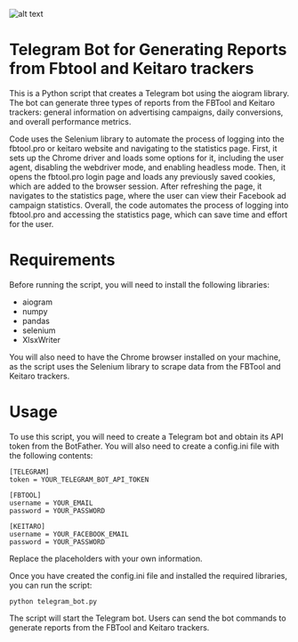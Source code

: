 ![alt text](https://blog.bismart.com/hs-fs/hubfs/los-10-mejores-bots-disponibles-en-Internet.jpg?width=5184&name=los-10-mejores-bots-disponibles-en-Internet.jpg)

# Telegram Bot for Generating Reports from Fbtool and Keitaro trackers

This is a Python script that creates a Telegram bot using the aiogram library. The bot can generate three types of reports from the FBTool and Keitaro trackers: general information on advertising campaigns, daily conversions, and overall performance metrics.

Code uses the Selenium library to automate the process of logging into the fbtool.pro or keitaro website and navigating to the statistics page. First, it sets up the Chrome driver and loads some options for it, including the user agent, disabling the webdriver mode, and enabling headless mode. Then, it opens the fbtool.pro login page and loads any previously saved cookies, which are added to the browser session. After refreshing the page, it navigates to the statistics page, where the user can view their Facebook ad campaign statistics. Overall, the code automates the process of logging into fbtool.pro and accessing the statistics page, which can save time and effort for the user.


# Requirements

Before running the script, you will need to install the following libraries:

- aiogram
- numpy
- pandas
- selenium
- XlsxWriter

You will also need to have the Chrome browser installed on your machine, as the script uses the Selenium library to scrape data from the FBTool and Keitaro trackers.


# Usage

To use this script, you will need to create a Telegram bot and obtain its API token from the BotFather. You will also need to create a config.ini file with the following contents:

```
[TELEGRAM]
token = YOUR_TELEGRAM_BOT_API_TOKEN

[FBTOOL]
username = YOUR_EMAIL
password = YOUR_PASSWORD

[KEITARO]
username = YOUR_FACEBOOK_EMAIL
password = YOUR_PASSWORD
```


Replace the placeholders with your own information.

Once you have created the config.ini file and installed the required libraries, you can run the script:

```
python telegram_bot.py
```

The script will start the Telegram bot. Users can send the bot commands to generate reports from the FBTool and Keitaro trackers.

